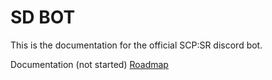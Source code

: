 # SD BOT
This is the documentation for the official SCP:SR discord bot.

Documentation (not started)
[Roadmap](https://github.com/users/asfwrhg/projects/1)
